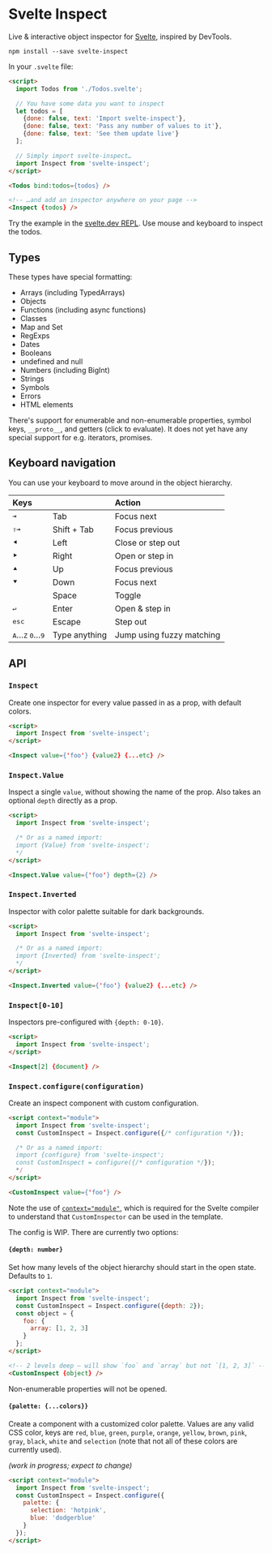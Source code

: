 # Svelte Inspect

Live & interactive object inspector for [Svelte](https://svelte.dev), inspired by DevTools.

```console
npm install --save svelte-inspect
```

In your `.svelte` file:

```html
<script>
  import Todos from './Todos.svelte';

  // You have some data you want to inspect
  let todos = [
    {done: false, text: 'Import svelte-inspect'},
    {done: false, text: 'Pass any number of values to it'},
    {done: false, text: 'See them update live'}
  ];

  // Simply import svelte-inspect…
  import Inspect from 'svelte-inspect';
</script>

<Todos bind:todos={todos} />

<!-- …and add an inspector anywhere on your page -->
<Inspect {todos} />
```

Try the example in the [svelte.dev REPL](https://svelte.dev/repl/eb3b3ae5639544d78d7363e126b29896). Use mouse and keyboard to inspect the todos.

## Types

These types have special formatting:

- Arrays (including TypedArrays)
- Objects
- Functions (including async functions)
- Classes
- Map and Set
- RegExps
- Dates
- Booleans
- undefined and null
- Numbers (including BigInt)
- Strings
- Symbols
- Errors
- HTML elements

There's support for enumerable and non-enumerable properties, symbol keys, `__proto__`, and getters (click to evaluate). It does not yet have any special support for e.g. iterators, promises.

## Keyboard navigation

You can use your keyboard to move around in the object hierarchy.

Keys | | Action
:--- | :--- | :---
<kbd>⇥</kbd> | Tab | Focus next
<kbd>⇧</kbd><kbd>⇥</kbd> | Shift + Tab | Focus previous
<kbd>⯇</kbd> | Left | Close or step out
<kbd>⯈</kbd> | Right | Open or step in
<kbd>⯅</kbd> | Up | Focus previous
<kbd>⯆</kbd> | Down | Focus next
<kbd>&nbsp;&nbsp;&nbsp;&nbsp;&nbsp;</kbd> | Space | Toggle
<kbd>↵</kbd> | Enter | Open & step in
<kbd>esc</kbd> | Escape | Step out
<kbd>A</kbd>…<kbd>Z</kbd> <kbd>0</kbd>…<kbd>9</kbd> | Type anything | Jump using fuzzy matching

## API

### `Inspect`

Create one inspector for every value passed in as a prop, with default colors.

```html
<script>
  import Inspect from 'svelte-inspect';
</script>

<Inspect value={'foo'} {value2} {...etc} />
```

### `Inspect.Value`

Inspect a single `value`, without showing the name of the prop. Also takes an optional `depth` directly as a prop.

```html
<script>
  import Inspect from 'svelte-inspect';

  /* Or as a named import:
  import {Value} from 'svelte-inspect';
  */
</script>

<Inspect.Value value={'foo'} depth={2} />
```

### `Inspect.Inverted`

Inspector with color palette suitable for dark backgrounds.

```html
<script>
  import Inspect from 'svelte-inspect';

  /* Or as a named import:
  import {Inverted} from 'svelte-inspect';
  */
</script>

<Inspect.Inverted value={'foo'} {value2} {...etc} />
```

### `Inspect[0-10]`

Inspectors pre-configured with `{depth: 0-10}`.

```html
<script>
  import Inspect from 'svelte-inspect';
</script>

<Inspect[2] {document} />
```

### `Inspect.configure(configuration)`

Create an inspect component with custom configuration.

```html
<script context="module">
  import Inspect from 'svelte-inspect';
  const CustomInspect = Inspect.configure({/* configuration */});

  /* Or as a named import:
  import {configure} from 'svelte-inspect';
  const CustomInspect = configure({/* configuration */});
  */
</script>

<CustomInspect value={'foo'} />
```

Note the use of [`context="module"`](https://svelte.dev/docs#script_context_module), which is required for the Svelte compiler to understand that `CustomInspector` can be used in the template.

The config is WIP. There are currently two options:

#### `{depth: number}`

Set how many levels of the object hierarchy should start in the open state. Defaults to `1`.

```html
<script context="module">
  import Inspect from 'svelte-inspect';
  const CustomInspect = Inspect.configure({depth: 2});
  const object = {
    foo: {
      array: [1, 2, 3]
    }
  };
</script>

<!-- 2 levels deep – will show `foo` and `array` but not `[1, 2, 3]` -->
<CustomInspect {object} />
```

Non-enumerable properties will not be opened.

#### `{palette: {...colors}}`

Create a component with a customized color palette. Values are any valid CSS color, keys are `red`, `blue`, `green`, `purple`, `orange`, `yellow`, `brown`, `pink`, `gray`, `black`, `white` and `selection` (note that not all of these colors are currently used).

*(work in progress; expect to change)*

```html
<script context="module">
  import Inspect from 'svelte-inspect';
  const CustomInspect = Inspect.configure({
    palette: {
      selection: 'hotpink',
      blue: 'dodgerblue'
    }
  });
</script>
```
